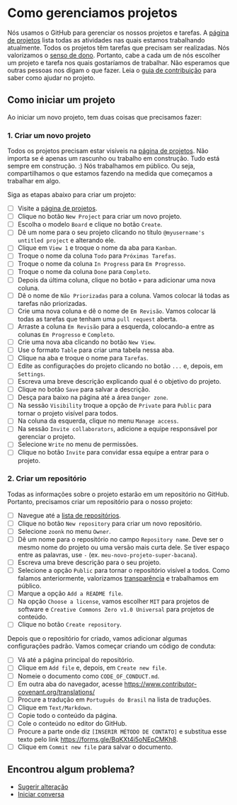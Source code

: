 # Como gerenciamos projetos

Nós usamos o GitHub para gerenciar os nossos projetos e tarefas.
A [página de projetos](https://github.com/orgs/zoonk/projects?type=beta) lista todas as atividades nas quais estamos trabalhando atualmente.
Todos os projetos têm tarefas que precisam ser realizadas.
Nós valorizamos o [senso de dono](../sobre/valores.md#senso-de-dono).
Portanto, cabe a cada um de nós escolher um projeto e tarefa nos quais gostaríamos de trabalhar.
Não esperamos que outras pessoas nos digam o que fazer.
Leia o [guia de contribuição](../CONTRIBUTING.md) para saber como ajudar no projeto.

## Como iniciar um projeto

Ao iniciar um novo projeto, tem duas coisas que precisamos fazer:

### 1. Criar um novo projeto

Todos os projetos precisam estar visíveis na [página de projetos](https://github.com/orgs/zoonk/projects?type=beta).
Não importa se é apenas um rascunho ou trabalho em construção.
Tudo está sempre em construção. :)
Nós trabalhamos em público. Ou seja, compartilhamos o que estamos fazendo na medida que começamos a trabalhar em algo.

Siga as etapas abaixo para criar um projeto:

- [ ] Visite a [página de projetos](https://github.com/orgs/zoonk/projects?type=beta).
- [ ] Clique no botão `New Project` para criar um novo projeto.
- [ ] Escolha o modelo `Board` e clique no botão `Create`.
- [ ] Dê um nome para o seu projeto clicando no título `@myusername's untitled project` e alterando ele.
- [ ] Clique em `View 1` e troque o nome da aba para `Kanban`.
- [ ] Troque o nome da coluna `Todo` para `Próximas Tarefas`.
- [ ] Troque o nome da coluna `In Progress` para `Em Progresso`.
- [ ] Troque o nome da coluna `Done` para `Completo`.
- [ ] Depois da última coluna, clique no botão `+` para adicionar uma nova coluna.
- [ ] Dê o nome de `Não Priorizadas` para a coluna. Vamos colocar lá todas as tarefas não priorizadas.
- [ ] Crie uma nova coluna e dê o nome de `Em Revisão`. Vamos colocar lá todas as tarefas que tenham uma `pull request` aberta.
- [ ] Arraste a coluna `Em Revisão` para a esquerda, colocando-a entre as colunas `Em Progresso` e `Completo`.
- [ ] Crie uma nova aba clicando no botão `New View`.
- [ ] Use o formato `Table` para criar uma tabela nessa aba.
- [ ] Clique na aba e troque o nome para `Tarefas`.
- [ ] Edite as configurações do projeto clicando no botão `...` e, depois, em `Settings`.
- [ ] Escreva uma breve descrição explicando qual é o objetivo do projeto.
- [ ] Clique no botão `Save` para salvar a descrição.
- [ ] Desça para baixo na página até a área `Danger zone`.
- [ ] Na sessão `Visibility` troque a opção de `Private` para `Public` para tornar o projeto visível para todos.
- [ ] Na coluna da esquerda, clique no menu `Manage access`.
- [ ] Na sessão `Invite collaborators`, adicione a equipe responsável por gerenciar o projeto.
- [ ] Selecione `Write` no menu de permissões.
- [ ] Clique no botão `Invite` para convidar essa equipe a entrar para o projeto.

### 2. Criar um repositório

Todas as informações sobre o projeto estarão em um repositório no GitHub.
Portanto, precisamos criar um repositório para o nosso projeto:

- [ ] Navegue até a [lista de repositórios](https://github.com/orgs/zoonk/repositories).
- [ ] Clique no botão `New repository` para criar um novo repositório.
- [ ] Selecione `zoonk` no menu `Owner`.
- [ ] Dê um nome para o repositório no campo `Repository name`.
Deve ser o mesmo nome do projeto ou uma versão mais curta dele.
Se tiver espaço entre as palavras, use `-` (ex. `meu-novo-projeto-super-bacana`).
- [ ] Escreva uma breve descrição para o seu projeto.
- [ ] Selecione a opção `Public` para tornar o repositório visível a todos.
Como falamos anteriormente, valorizamos [transparência](../sobre/valores.md#transparência) e trabalhamos em público.
- [ ] Marque a opção `Add a README file`.
- [ ] Na opção `Choose a license`, vamos escolher `MIT` para projetos de software
e `Creative Commons Zero v1.0 Universal` para projetos de conteúdo.
- [ ] Clique no botão `Create repository`.

Depois que o repositório for criado, vamos adicionar algumas configurações padrão.
Vamos começar criando um código de conduta:

- [ ] Vá até a página principal do repositório.
- [ ] Clique em `Add file` e, depois, em `Create new file`.
- [ ] Nomeie o documento como `CODE_OF_CONDUCT.md`.
- [ ] Em outra aba do navegador, acesse https://www.contributor-covenant.org/translations/
- [ ] Procure a tradução em `Português do Brasil` na lista de traduções.
- [ ] Clique em `Text/Markdown`.
- [ ] Copie todo o conteúdo da página.
- [ ] Cole o conteúdo no editor do GitHub.
- [ ] Procure a parte onde diz `[INSERIR MÉTODO DE CONTATO]` e substitua esse texto pelo link https://forms.gle/BqKXt4i5oNEpCMKh8.
- [ ] Clique em `Commit new file` para salvar o documento.

## Encontrou algum problema?

- [Sugerir alteração](https://github.com/zoonk/manual/edit/main/como-trabalhamos/gerenciar-projetos.md)
- [Iniciar conversa](https://github.com/zoonk/manual/discussions/new)
